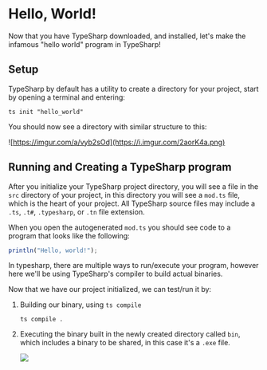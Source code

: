 # Hello, World!

Now that you have TypeSharp downloaded, and installed, let's make the infamous "hello world" program in TypeSharp!

## Setup

TypeSharp by default has a utility to create a directory for your project, start by opening a terminal and entering:

```shell
ts init "hello_world"
```

You should now see a directory with similar structure to this:

![https://imgur.com/a/vyb2sOd](https://i.imgur.com/2aorK4a.png)

## Running and Creating a TypeSharp program

After you initialize your TypeSharp project directory, you will see a file in the `src` directory of your project, in this directory you will see a `mod.ts` file, which is the heart of your project. All TypeSharp source files may include a `.ts`, `.t#`, `.typesharp`, or `.tn` file extension.

When you open the autogenerated  `mod.ts` you should see code to a program that looks like the following:

```typescript
println("Hello, world!");
```

In typesharp, there are multiple ways to run/execute your program, however here we'll be using TypeSharp's compiler to build actual binaries.

Now that we have our project initialized, we can test/run it by:

1. Building our binary, using `ts compile`

   ```shell
   ts compile .
   ```

2. Executing the binary built in the newly created directory called `bin`, which includes a binary to be shared, in this case it's a `.exe` file.

   ![](https://i.imgur.com/dFzxe1j.gif)